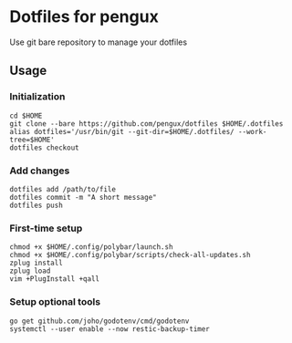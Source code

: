 # Dotfiles for pengux
Use git bare repository to manage your dotfiles

## Usage

### Initialization

```
cd $HOME
git clone --bare https://github.com/pengux/dotfiles $HOME/.dotfiles
alias dotfiles='/usr/bin/git --git-dir=$HOME/.dotfiles/ --work-tree=$HOME'
dotfiles checkout
```

### Add changes

```
dotfiles add /path/to/file
dotfiles commit -m "A short message"
dotfiles push
```
### First-time setup
```
chmod +x $HOME/.config/polybar/launch.sh
chmod +x $HOME/.config/polybar/scripts/check-all-updates.sh
zplug install
zplug load
vim +PlugInstall +qall
```

### Setup optional tools
```
go get github.com/joho/godotenv/cmd/godotenv
systemctl --user enable --now restic-backup-timer
```
